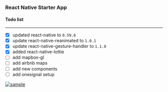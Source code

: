 ### React Native Starter App

#### Todo list
------------


> 
- [x] updated react-native to `0.59.6`
- [x] update react-native-reanimated  to `1.0.1`
- [x] update react-native-gesture-handler to `1.1.0`
- [x] added react-native-lottie
- [ ] add mapbox-gl
- [ ] add airbnb maps
- [ ] add new components
- [ ] add onesignal setup

[![sample](sample "sample")](https://github.com/mustafaskir/react_native_starter_app/blob/master/screenR.gif)
